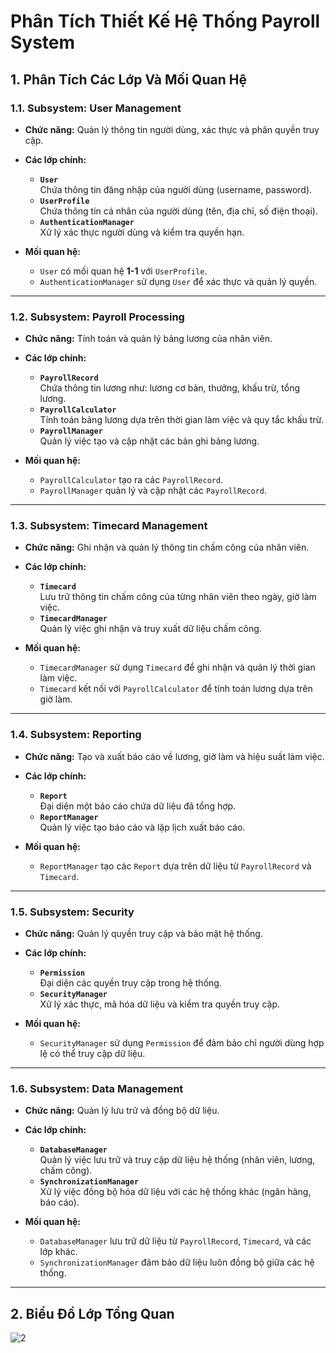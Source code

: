 # Phân Tích Thiết Kế Hệ Thống **Payroll System**

## 1. Phân Tích Các Lớp Và Mối Quan Hệ

### 1.1. Subsystem: User Management
- **Chức năng:** Quản lý thông tin người dùng, xác thực và phân quyền truy cập.
- **Các lớp chính:**
  - **`User`**  
    Chứa thông tin đăng nhập của người dùng (username, password).  
  - **`UserProfile`**  
    Chứa thông tin cá nhân của người dùng (tên, địa chỉ, số điện thoại).  
  - **`AuthenticationManager`**  
    Xử lý xác thực người dùng và kiểm tra quyền hạn.

- **Mối quan hệ:**
  - `User` có mối quan hệ **1-1** với `UserProfile`.
  - `AuthenticationManager` sử dụng `User` để xác thực và quản lý quyền.

---

### 1.2. Subsystem: Payroll Processing
- **Chức năng:** Tính toán và quản lý bảng lương của nhân viên.  
- **Các lớp chính:**
  - **`PayrollRecord`**  
    Chứa thông tin lương như: lương cơ bản, thưởng, khấu trừ, tổng lương.  
  - **`PayrollCalculator`**  
    Tính toán bảng lương dựa trên thời gian làm việc và quy tắc khấu trừ.  
  - **`PayrollManager`**  
    Quản lý việc tạo và cập nhật các bản ghi bảng lương.  

- **Mối quan hệ:**
  - `PayrollCalculator` tạo ra các `PayrollRecord`.
  - `PayrollManager` quản lý và cập nhật các `PayrollRecord`.

---

### 1.3. Subsystem: Timecard Management
- **Chức năng:** Ghi nhận và quản lý thông tin chấm công của nhân viên.  
- **Các lớp chính:**
  - **`Timecard`**  
    Lưu trữ thông tin chấm công của từng nhân viên theo ngày, giờ làm việc.  
  - **`TimecardManager`**  
    Quản lý việc ghi nhận và truy xuất dữ liệu chấm công.  

- **Mối quan hệ:**
  - `TimecardManager` sử dụng `Timecard` để ghi nhận và quản lý thời gian làm việc.  
  - `Timecard` kết nối với `PayrollCalculator` để tính toán lương dựa trên giờ làm.

---

### 1.4. Subsystem: Reporting
- **Chức năng:** Tạo và xuất báo cáo về lương, giờ làm và hiệu suất làm việc.  
- **Các lớp chính:**
  - **`Report`**  
    Đại diện một báo cáo chứa dữ liệu đã tổng hợp.  
  - **`ReportManager`**  
    Quản lý việc tạo báo cáo và lập lịch xuất báo cáo.  

- **Mối quan hệ:**
  - `ReportManager` tạo các `Report` dựa trên dữ liệu từ `PayrollRecord` và `Timecard`.

---

### 1.5. Subsystem: Security
- **Chức năng:** Quản lý quyền truy cập và bảo mật hệ thống.  
- **Các lớp chính:**
  - **`Permission`**  
    Đại diện các quyền truy cập trong hệ thống.  
  - **`SecurityManager`**  
    Xử lý xác thực, mã hóa dữ liệu và kiểm tra quyền truy cập.  

- **Mối quan hệ:**
  - `SecurityManager` sử dụng `Permission` để đảm bảo chỉ người dùng hợp lệ có thể truy cập dữ liệu.

---

### 1.6. Subsystem: Data Management
- **Chức năng:** Quản lý lưu trữ và đồng bộ dữ liệu.  
- **Các lớp chính:**
  - **`DatabaseManager`**  
    Quản lý việc lưu trữ và truy cập dữ liệu hệ thống (nhân viên, lương, chấm công).  
  - **`SynchronizationManager`**  
    Xử lý việc đồng bộ hóa dữ liệu với các hệ thống khác (ngân hàng, báo cáo).  

- **Mối quan hệ:**
  - `DatabaseManager` lưu trữ dữ liệu từ `PayrollRecord`, `Timecard`, và các lớp khác.
  - `SynchronizationManager` đảm bảo dữ liệu luôn đồng bộ giữa các hệ thống.

---

## 2. Biểu Đồ Lớp Tổng Quan

![2](https://www.planttext.com/plantuml/svg/T5HBZjim3Dth589N2T1Sm2W6CssMKpIOJD4r8tDYTMGf9QKftA8dww97wXKAsR8ZVx8poCV7H_B9__xy5VViWNneZ506cEKNHfA_X9HI1aQoq60fZvwqFNV12p3_S5IDmTyYgpoGUz464y6Y6AgAa7bAM3kBIxQ7u6kqNYlmsjbFOE4y2ZFkhEqcoYkxhjjIVd3E8DWkhMfKhmUaHZDhPpb3lfE4x0AfiMDME_O-G4lEc2TKZghKymICHp10RIdtBfmCzc5d0qyY5LP1HStJi0AZWW6Fpyw3sMp7vBphnmHqmxHZvSRh1XN4tJ-dhsqv5RjWcovE4OB7bDfWSp6kHIppqzrc77echWeybd8Flf-lTe7ugwDNh9QZ3QLJDHnEZVP3Rcsw3dR64PEVyghtKRD_Fq3khbsVyEB8fsPdj4ZWiGzkAl1Goi-dRwZyTkc-7hMsl5IlI7ia3PcD-ioLuuWgaFRjb0MjelRYz-0XYHW9iaVn1aR71JyeXPnFlMRNo1NjETikl67M9OtQfLxGgxhBVGyO3JrAw57P3ArLDJchVwuyGswjwbYsiQ3xSUnsTvF_G2cB6hWGwwzvG4SON178XLW-XWWUBLZA8d26oncdhxUKHTCbkH1p6-vcbBqXkH3JyqTOyb8fYzu6N8ZvVVDfXljn8URNMPN8tj4jy4HXmjsuIuJFAM9LQnKNGjoZhK9Z_WC00F__0m00)

